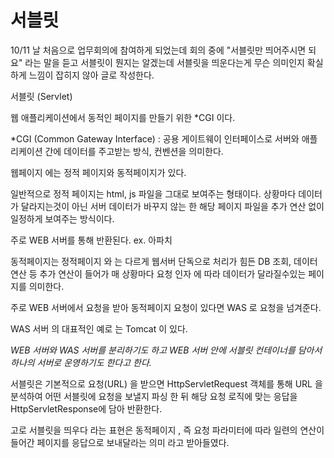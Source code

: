 # 서블릿

10/11 날 처음으로 업무회의에 참여하게 되었는데 회의 중에 "서블릿만 띄어주시면 되요"  라는 말을 듣고 서블릿이 뭔지는 알겠는데 서블릿을 띄운다는게 무슨 의미인지 확실하게 느낌이 잡히지 않아 글로 작성한다.

서블릿 (Servlet)

웹 애플리케이션에서 동적인 페이지를 만들기 위한 \*CGI 이다.



\*CGI (Common Gateway Interface) : 공용 게이트웨이 인터페이스로 서버와 애플리케이션 간에 데이터를 주고받는 방식, 컨벤션을 의미한다.



웹페이지 에는 정적 페이지와 동적페이지가 있다.&#x20;

일반적으로 정적 페이지는  html, js 파일을 그대로 보여주는 형태이다. 상황마다 데이터가 달라지는것이 아닌 서버 데이터가 바꾸지 않는 한 해당 페이지 파일을 추가 연산 없이 일정하게 보여주는 방식이다.

주로 WEB 서버를 통해 반환된다.  ex. 아파치

동적페이지는 정적페이지 와 는 다르게 웹서버 단독으로 처리가 힘든 DB 조회, 데이터 연산 등 추가 연산이 들어가 매 상황마다  요청 인자 에 따라 데이터가 달라질수있는 페이지를 의미한다.

주로 WEB 서버에서 요청을 받아 동적페이지 요청이 있다면 WAS 로 요청을 넘겨준다.

WAS 서버 의 대표적인 예로 는 Tomcat 이 있다.

_WEB 서버와 WAS 서버를 분리하기도 하고 WEB 서버 안에 서블릿 컨테이너를 담아서 하나의 서버로 운영하기도 한다고 한다._



서블릿은 기본적으로 요청(URL) 을 받으면 HttpServletRequest 객체를 통해 URL 을 분석하여 어떤 서블릿에 요청을 보낼지 파싱 한 뒤 해당 요청 로직에 맞는 응답을 HttpServletResponse에 담아 반환한다.

고로 서블릿을 띄우다 라는 표현은 동적페이지 , 즉 요청 파라미터에 따라 일련의 연산이 들어간 페이지를 응답으로 보내달라는 의미 라고 받아들였다.




